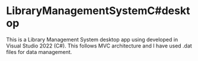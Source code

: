 # LibraryManagementSystemC#desktop
This is a Library Management System desktop app using developed in Visual Studio 2022 (C#).
This follows MVC architecture and I have used .dat files for data management. 
